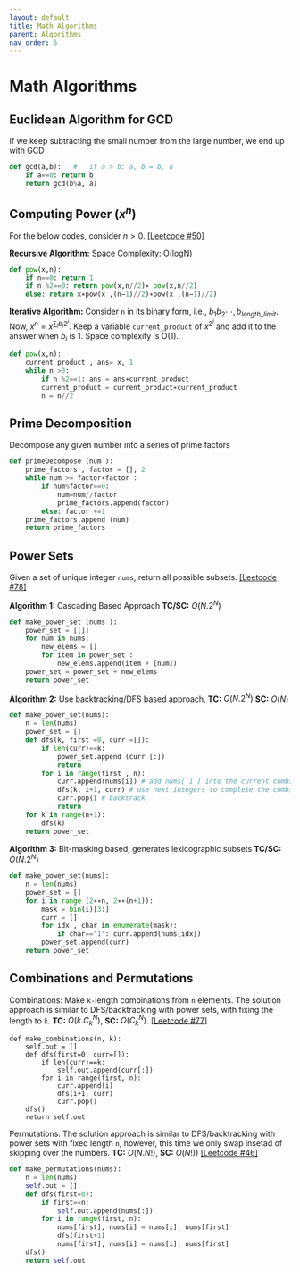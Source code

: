 ```yaml
---
layout: default
title: Math Algorithms
parent: Algorithms
nav_order: 5
---
```


# Math Algorithms

## Euclidean Algorithm for GCD
If we keep subtracting the small number from the large number, we end up with GCD
```python
def gcd(a,b):	# 	if a > b: a, b = b, a
	if a==0: return b
	return gcd(b%a, a)
```



## Computing Power ($x^n$)

For the below codes, consider $n > 0$. [[Leetcode #50]](https://leetcode.com/problems/powx-n/description/)

**Recursive Algorithm:**
Space Complexity: O(logN)

```python
def pow(x,n):
    if n==0: return 1
    if n %2==0: return pow(x,n//2)∗ pow(x,n//2)
    else: return x∗pow(x ,(n−1)//2)∗pow(x ,(n−1)//2)
```

**Iterative Algorithm:** Consider `n` in its binary form, i.e., $b_1 b_2 \cdots, b_{length\_limit}$. Now, $x^n = x^{\sum_i b_i 2^i}$. Keep a variable `current_product` of $x^{2^i}$ and add it to the answer when $b_i$ is 1.  Space complexity is O(1).

```python
def pow(x,n):
    current_product , ans= x, 1
    while n >0:
        if n %2==1: ans = ans∗current_product
        current_product = current_product∗current_product
        n = n//2
```


## Prime Decomposition
Decompose any given number into a series of prime factors
```python
def primeDecompose (num ):
    prime_factors , factor = [], 2
    while num >= factor∗factor :
        if num%factor==0:
        	num=num//factor
	        prime_factors.append(factor)
        else: factor +=1
    prime_factors.append (num)
    return prime_factors
```

## Power Sets
Given a set of unique integer `nums`, return all possible subsets. [[Leetcode #78]](https://leetcode.com/problems/subsets/)

**Algorithm 1:** Cascading Based Approach **TC/SC:** $O(N.2^N)$

```python
def make_power_set (nums ):
    power_set = [[]]
    for num in nums:
    	new_elems = []
    	for item in power_set :
    		new_elems.append(item + [num])
	power_set = power_set + new_elems
    return power_set
```

**Algorithm 2:** Use backtracking/DFS based approach, **TC:** $O(N.2^N)$ **SC:** $O(N)$
```python
def make_power_set(nums):
	n = len(nums)
	power_set = []
	def dfs(k, first =0, curr =[]):
		if len(curr)==k:
			power_set.append (curr [:])
			return
		for i in range(first , n):
			curr.append(nums[i]) # add nums[ i ] into the current combination
			dfs(k, i+1, curr) # use next integers to complete the combination
			curr.pop() # backtrack
			return
	for k in range(n+1):
		dfs(k)
	return power_set
```

**Algorithm 3:** Bit-masking based, generates lexicographic subsets **TC/SC:** $O(N.2^N)$
```python
def make_power_set(nums):
	n = len(nums)
	power_set = []
	for i in range (2∗∗n, 2∗∗(n+1)):
		mask = bin(i)[3:]
		curr = []
		for idx , char in enumerate(mask):
			if char=="1": curr.append(nums[idx])
		power_set.append(curr)
	return power_set
```

## Combinations and Permutations
Combinations: Make `k-`length combinations from `n` elements. The solution approach is similar to DFS/backtracking with power sets, with fixing the length to `k`. **TC:** $O(k.C^N_k)$, **SC:** $O(C^N_k)$.  [[Leetcode #77]](https://leetcode.com/problems/combinations/)
```
def make_combinations(n, k):
    self.out = []
    def dfs(first=0, curr=[]):
        if len(curr)==k:
            self.out.append(curr[:])
        for i in range(first, n):
            curr.append(i)
            dfs(i+1, curr)
            curr.pop()
    dfs()
    return self.out
```

Permutations: The solution approach is similar to DFS/backtracking with power sets with fixed length `n`, however, this time we only swap insetad of skipping over the numbers. **TC:** $O(N.N!)$, **SC:** $O(N!))$ [[Leetcode #46]](https://leetcode.com/problems/permutations/)
```python
def make_permutations(nums):
    n = len(nums)
    self.out = []
    def dfs(first=0):
        if first==n:
            self.out.append(nums[:])
        for i in range(first, n):
            nums[first], nums[i] = nums[i], nums[first]
            dfs(first+1)
            nums[first], nums[i] = nums[i], nums[first]
    dfs()
    return self.out
```